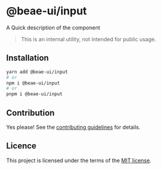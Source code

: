 # @beae-ui/input

A Quick description of the component

> This is an internal utility, not intended for public usage.

## Installation

```sh
yarn add @beae-ui/input
# or
npm i @beae-ui/input
# or
pnpm i @beae-ui/input
```

## Contribution

Yes please! See the
[contributing guidelines](https://github.com/beae-labs/beae-ui/blob/main/CONTRIBUTING.md)
for details.

## Licence

This project is licensed under the terms of the
[MIT license](https://github.com/beae-labs/beae-ui/blob/main/LICENSE).
